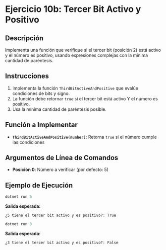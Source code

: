 # Ejercicio 10b: Tercer Bit Activo y Positivo

## Descripción
Implementa una función que verifique si el tercer bit (posición 2) está activo y el número es positivo, usando expresiones complejas con la mínima cantidad de paréntesis.

## Instrucciones
1. Implementa la función `ThirdBitActiveAndPositive` que evalúe condiciones de bits y signo.
2. La función debe retornar `true` si el tercer bit está activo Y el número es positivo.
3. Usa la mínima cantidad de paréntesis posible.

## Función a Implementar
- **`ThirdBitActiveAndPositive(number)`**: Retorna `true` si el número cumple las condiciones

## Argumentos de Línea de Comandos
- **Posición 0**: Número a verificar (por defecto: 5)

## Ejemplo de Ejecución

```powershell
dotnet run 5
```
**Salida esperada:**
```
¿5 tiene el tercer bit activo y es positivo?: True
```

```powershell
dotnet run 3
```
**Salida esperada:**
```
¿3 tiene el tercer bit activo y es positivo?: False
```